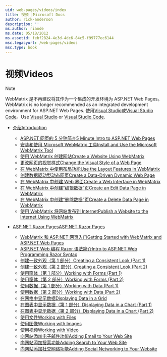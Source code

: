 ```yaml
---
uid: web-pages/videos/index
title: 视频 |Microsoft Docs
author: rick-anderson
description: ''
ms.author: riande
ms.date: 05/18/2012
ms.assetid: febf2824-4e3d-4dc6-84c5-f99777ec6144
msc.legacyurl: /web-pages/videos
msc.type: book
---
```

<a name="videos"></a><span data-ttu-id="fc580-102">视频</span><span class="sxs-lookup"><span data-stu-id="fc580-102">Videos</span></span>
====================

> [!NOTE] 
> <span data-ttu-id="fc580-103">WebMatrix 是不再建议将其作为一个集成的开发环境为 ASP.NET Web Pages。</span><span class="sxs-lookup"><span data-stu-id="fc580-103">WebMatrix is no longer recommended as an integrated development environment for ASP.NET Web Pages.</span></span> <span data-ttu-id="fc580-104">使用[Visual Studio](xref:aspnet/web-pages/overview/getting-started/program-asp-net-web-pages-in-visual-studio)或[Visual Studio Code](https://code.visualstudio.com/)。</span><span class="sxs-lookup"><span data-stu-id="fc580-104">Use [Visual Studio](xref:aspnet/web-pages/overview/getting-started/program-asp-net-web-pages-in-visual-studio) or [Visual Studio Code](https://code.visualstudio.com/).</span></span>

- [<span data-ttu-id="fc580-105">介绍</span><span class="sxs-lookup"><span data-stu-id="fc580-105">Introduction</span></span>](introduction/index.md)

    - [<span data-ttu-id="fc580-106">ASP.NET 网页的 5 分钟简介</span><span class="sxs-lookup"><span data-stu-id="fc580-106">5 Minute Intro to ASP.NET Web Pages</span></span>](introduction/5-minute-introduction-to-aspnet-web-pages.md)
    - [<span data-ttu-id="fc580-107">安装和使用 Microsoft WebMatrix 工具</span><span class="sxs-lookup"><span data-stu-id="fc580-107">Install and Use the Microsoft WebMatrix Tool</span></span>](introduction/install-and-use-the-microsoft-webmatrix-tool.md)
    - [<span data-ttu-id="fc580-108">使用 WebMatrix 创建网站</span><span class="sxs-lookup"><span data-stu-id="fc580-108">Create a Website Using WebMatrix</span></span>](introduction/create-a-website-using-webmatrix.md)
    - [<span data-ttu-id="fc580-109">更改网页的视觉样式</span><span class="sxs-lookup"><span data-stu-id="fc580-109">Change the Visual Style of a Web Page</span></span>](introduction/change-the-visual-style-of-a-web-page.md)
    - [<span data-ttu-id="fc580-110">在 WebMatrix 中使用布局功能</span><span class="sxs-lookup"><span data-stu-id="fc580-110">Use the Layout Features in WebMatrix</span></span>](introduction/use-the-layout-features-in-webmatrix.md)
    - [<span data-ttu-id="fc580-111">创建数据驱动型动态网页</span><span class="sxs-lookup"><span data-stu-id="fc580-111">Create a Data-Driven Dynamic Web Page</span></span>](introduction/create-a-data-driven-dynamic-web-page.md)
    - [<span data-ttu-id="fc580-112">在 WebMatrix 中创建 Web 界面</span><span class="sxs-lookup"><span data-stu-id="fc580-112">Create a Web Interface in WebMatrix</span></span>](introduction/create-a-web-interface-in-webmatrix.md)
    - [<span data-ttu-id="fc580-113">在 WebMatrix 中创建“编辑数据”页</span><span class="sxs-lookup"><span data-stu-id="fc580-113">Create an Edit Data Page in WebMatrix</span></span>](introduction/create-an-edit-data-page-in-webmatrix.md)
    - [<span data-ttu-id="fc580-114">在 WebMatrix 中创建“删除数据”页</span><span class="sxs-lookup"><span data-stu-id="fc580-114">Create a Delete Data Page in WebMatrix</span></span>](introduction/create-a-delete-data-page-in-webmatrix.md)
    - [<span data-ttu-id="fc580-115">使用 WebMatrix 将网站发布到 Internet</span><span class="sxs-lookup"><span data-stu-id="fc580-115">Publish a Website to the Internet Using WebMatrix</span></span>](introduction/publish-a-website-to-the-internet-using-webmatrix.md)
- [<span data-ttu-id="fc580-116">ASP.NET Razor Pages</span><span class="sxs-lookup"><span data-stu-id="fc580-116">ASP.NET Razor Pages</span></span>](aspnet-razor-pages/index.md)

    - [<span data-ttu-id="fc580-117">WebMatrix 和 ASP.NET 网页入门</span><span class="sxs-lookup"><span data-stu-id="fc580-117">Getting Started with WebMatrix and ASP.NET Web Pages</span></span>](aspnet-razor-pages/getting-started-with-webmatrix-and-aspnet-web-pages.md)
    - [<span data-ttu-id="fc580-118">ASP.NET Web 编程 Razor 语法简介</span><span class="sxs-lookup"><span data-stu-id="fc580-118">Intro to ASP.NET Web Programming Razor Syntax</span></span>](aspnet-razor-pages/introduction-to-aspnet-web-programming-using-the-razor-syntax.md)
    - [<span data-ttu-id="fc580-119">创建一致外观（第 1 部分）</span><span class="sxs-lookup"><span data-stu-id="fc580-119">Creating a Consistent Look (Part 1)</span></span>](aspnet-razor-pages/creating-a-consistent-look-part-1.md)
    - [<span data-ttu-id="fc580-120">创建一致外观（第 2 部分）</span><span class="sxs-lookup"><span data-stu-id="fc580-120">Creating a Consistent Look (Part 2)</span></span>](aspnet-razor-pages/creating-a-consistent-look-part-2.md)
    - [<span data-ttu-id="fc580-121">使用窗体（第 1 部分）</span><span class="sxs-lookup"><span data-stu-id="fc580-121">Working with Forms (Part 1)</span></span>](aspnet-razor-pages/working-with-forms-part-1.md)
    - [<span data-ttu-id="fc580-122">使用窗体（第 2 部分）</span><span class="sxs-lookup"><span data-stu-id="fc580-122">Working with Forms (Part 2)</span></span>](aspnet-razor-pages/working-with-forms-part-2.md)
    - [<span data-ttu-id="fc580-123">使用数据（第 1 部分）</span><span class="sxs-lookup"><span data-stu-id="fc580-123">Working with Data (Part 1)</span></span>](aspnet-razor-pages/working-with-data-part-1.md)
    - [<span data-ttu-id="fc580-124">使用数据（第 2 部分）</span><span class="sxs-lookup"><span data-stu-id="fc580-124">Working with Data (Part 2)</span></span>](aspnet-razor-pages/working-with-data-part-2.md)
    - [<span data-ttu-id="fc580-125">在网格中显示数据</span><span class="sxs-lookup"><span data-stu-id="fc580-125">Displaying Data in a Grid</span></span>](aspnet-razor-pages/displaying-data-in-a-grid.md)
    - [<span data-ttu-id="fc580-126">在图表中显示数据（第 1 部分）</span><span class="sxs-lookup"><span data-stu-id="fc580-126">Displaying Data in a Chart (Part 1)</span></span>](aspnet-razor-pages/displaying-data-in-a-chart-part-1.md)
    - [<span data-ttu-id="fc580-127">在图表中显示数据（第 2 部分）</span><span class="sxs-lookup"><span data-stu-id="fc580-127">Displaying Data in a Chart (Part 2)</span></span>](aspnet-razor-pages/displaying-data-in-a-chart-part-2.md)
    - [<span data-ttu-id="fc580-128">使用文件</span><span class="sxs-lookup"><span data-stu-id="fc580-128">Working with Files</span></span>](aspnet-razor-pages/working-with-files.md)
    - [<span data-ttu-id="fc580-129">使用图像</span><span class="sxs-lookup"><span data-stu-id="fc580-129">Working with Images</span></span>](aspnet-razor-pages/working-with-images.md)
    - [<span data-ttu-id="fc580-130">使用视频</span><span class="sxs-lookup"><span data-stu-id="fc580-130">Working with Video</span></span>](aspnet-razor-pages/working-with-video.md)
    - [<span data-ttu-id="fc580-131">向网站添加电子邮件功能</span><span class="sxs-lookup"><span data-stu-id="fc580-131">Adding Email to Your Web Site</span></span>](aspnet-razor-pages/adding-email-to-your-web-site.md)
    - [<span data-ttu-id="fc580-132">向网站添加搜索功能</span><span class="sxs-lookup"><span data-stu-id="fc580-132">Adding Search to Your Web Site</span></span>](aspnet-razor-pages/adding-search-to-your-web-site.md)
    - [<span data-ttu-id="fc580-133">向网站添加社交网络功能</span><span class="sxs-lookup"><span data-stu-id="fc580-133">Adding Social Networking to Your Website</span></span>](aspnet-razor-pages/adding-social-networking-to-your-website.md)
